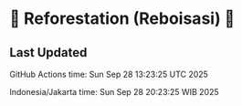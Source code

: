 
# 🌳 Reforestation (Reboisasi) 🌲

## Last Updated

GitHub Actions time: Sun Sep 28 13:23:25 UTC 2025

Indonesia/Jakarta time: Sun Sep 28 20:23:25 WIB 2025
